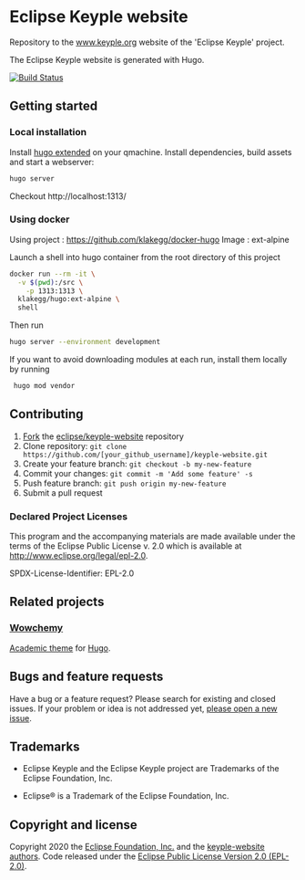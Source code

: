 # Eclipse Keyple website  

Repository to the www.keyple.org website of the 'Eclipse Keyple' project.

The Eclipse Keyple website is generated with Hugo.

[![Build Status](https://ci.eclipse.org/keyple/)](https://ci.eclipse.org/keyple/job/keyple-website/)

## Getting started

### Local installation
Install [hugo extended](https://gohugo.io/getting-started/installing/) on your qmachine.
Install dependencies, build assets and start a webserver:
```bash
hugo server
```

Checkout http://localhost:1313/

### Using docker 

Using project : https://github.com/klakegg/docker-hugo
Image : ext-alpine

Launch a shell into hugo container from the root directory of this project
```bash
docker run --rm -it \
  -v $(pwd):/src \
    -p 1313:1313 \
  klakegg/hugo:ext-alpine \
  shell
```

Then run
```bash
hugo server --environment development
```

If you want to avoid downloading modules at each run, install them locally by running
```bash
 hugo mod vendor
```


## Contributing

1. [Fork](https://help.github.com/articles/fork-a-repo/) the [eclipse/keyple-website](https://github.com/eclipse/keyple-website) repository
2. Clone repository: `git clone https://github.com/[your_github_username]/keyple-website.git`
3. Create your feature branch: `git checkout -b my-new-feature`
4. Commit your changes: `git commit -m 'Add some feature' -s`
5. Push feature branch: `git push origin my-new-feature`
6. Submit a pull request


### Declared Project Licenses

This program and the accompanying materials are made available under the terms
of the Eclipse Public License v. 2.0 which is available at
http://www.eclipse.org/legal/epl-2.0.

SPDX-License-Identifier: EPL-2.0

## Related projects

### [Wowchemy](https://github.com/wowchemy/wowchemy-hugo-modules)

[Academic theme](https://wowchemy.com/) for [Hugo](https://gohugo.io/). 

## Bugs and feature requests

Have a bug or a feature request? Please search for existing and closed issues. If your problem or idea is not addressed yet, [please open a new issue](https://github.com/eclipse/keyple-website/issues/new).

## Trademarks

* Eclipse Keyple and the Eclipse Keyple project are Trademarks of the Eclipse Foundation, Inc.

* Eclipse® is a Trademark of the Eclipse Foundation, Inc.

## Copyright and license

Copyright 2020 the [Eclipse Foundation, Inc.](https://www.eclipse.org) and the [keyple-website authors](https://github.com/eclipse/keyple-website/graphs/contributors). Code released under the [Eclipse Public License Version 2.0 (EPL-2.0)](https://github.com/eclipse/keyple-website/blob/src/LICENSE).
